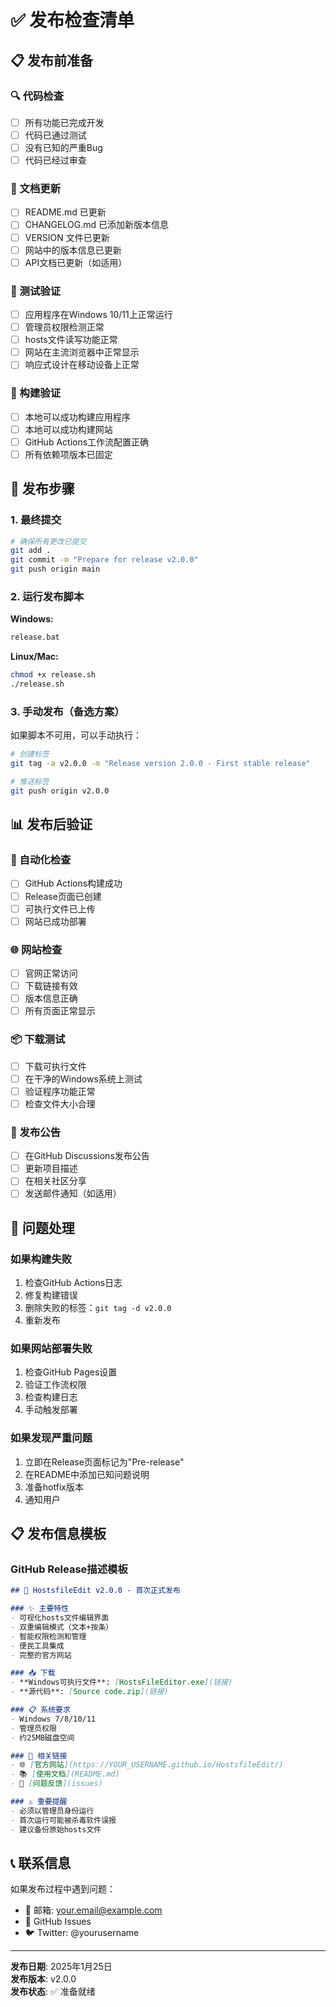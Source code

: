 # ✅ 发布检查清单

## 📋 发布前准备

### 🔍 代码检查
- [ ] 所有功能已完成开发
- [ ] 代码已通过测试
- [ ] 没有已知的严重Bug
- [ ] 代码已经过审查

### 📝 文档更新
- [ ] README.md 已更新
- [ ] CHANGELOG.md 已添加新版本信息
- [ ] VERSION 文件已更新
- [ ] 网站中的版本信息已更新
- [ ] API文档已更新（如适用）

### 🧪 测试验证
- [ ] 应用程序在Windows 10/11上正常运行
- [ ] 管理员权限检测正常
- [ ] hosts文件读写功能正常
- [ ] 网站在主流浏览器中正常显示
- [ ] 响应式设计在移动设备上正常

### 🔧 构建验证
- [ ] 本地可以成功构建应用程序
- [ ] 本地可以成功构建网站
- [ ] GitHub Actions工作流配置正确
- [ ] 所有依赖项版本已固定

## 🚀 发布步骤

### 1. 最终提交
```bash
# 确保所有更改已提交
git add .
git commit -m "Prepare for release v2.0.0"
git push origin main
```

### 2. 运行发布脚本
**Windows:**
```cmd
release.bat
```

**Linux/Mac:**
```bash
chmod +x release.sh
./release.sh
```

### 3. 手动发布（备选方案）
如果脚本不可用，可以手动执行：

```bash
# 创建标签
git tag -a v2.0.0 -m "Release version 2.0.0 - First stable release"

# 推送标签
git push origin v2.0.0
```

## 📊 发布后验证

### 🔄 自动化检查
- [ ] GitHub Actions构建成功
- [ ] Release页面已创建
- [ ] 可执行文件已上传
- [ ] 网站已成功部署

### 🌐 网站检查
- [ ] 官网正常访问
- [ ] 下载链接有效
- [ ] 版本信息正确
- [ ] 所有页面正常显示

### 📦 下载测试
- [ ] 下载可执行文件
- [ ] 在干净的Windows系统上测试
- [ ] 验证程序功能正常
- [ ] 检查文件大小合理

### 📢 发布公告
- [ ] 在GitHub Discussions发布公告
- [ ] 更新项目描述
- [ ] 在相关社区分享
- [ ] 发送邮件通知（如适用）

## 🐛 问题处理

### 如果构建失败
1. 检查GitHub Actions日志
2. 修复构建错误
3. 删除失败的标签：`git tag -d v2.0.0`
4. 重新发布

### 如果网站部署失败
1. 检查GitHub Pages设置
2. 验证工作流权限
3. 检查构建日志
4. 手动触发部署

### 如果发现严重问题
1. 立即在Release页面标记为"Pre-release"
2. 在README中添加已知问题说明
3. 准备hotfix版本
4. 通知用户

## 📋 发布信息模板

### GitHub Release描述模板
```markdown
## 🎉 HostsfileEdit v2.0.0 - 首次正式发布

### ✨ 主要特性
- 可视化hosts文件编辑界面
- 双重编辑模式（文本+按条）
- 智能权限检测和管理
- 便民工具集成
- 完整的官方网站

### 📥 下载
- **Windows可执行文件**: [HostsFileEditor.exe](链接)
- **源代码**: [Source code.zip](链接)

### 📋 系统要求
- Windows 7/8/10/11
- 管理员权限
- 约25MB磁盘空间

### 🔗 相关链接
- 🌐 [官方网站](https://YOUR_USERNAME.github.io/HostsfileEdit/)
- 📚 [使用文档](README.md)
- 🐛 [问题反馈](issues)

### ⚠️ 重要提醒
- 必须以管理员身份运行
- 首次运行可能被杀毒软件误报
- 建议备份原始hosts文件
```

## 📞 联系信息

如果发布过程中遇到问题：
- 📧 邮箱: your.email@example.com
- 💬 GitHub Issues
- 🐦 Twitter: @yourusername

---

**发布日期**: 2025年1月25日  
**发布版本**: v2.0.0  
**发布状态**: ✅ 准备就绪
